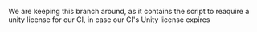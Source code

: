 We are keeping this branch around, as it contains the script to reaquire a unity license for our CI, in case our CI's Unity license expires
